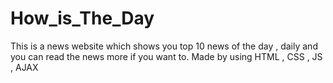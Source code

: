 # How_is_The_Day
This is a news website which shows you top 10 news of the day , daily and you can read the news more if you want to. Made by using HTML , CSS , JS , AJAX
